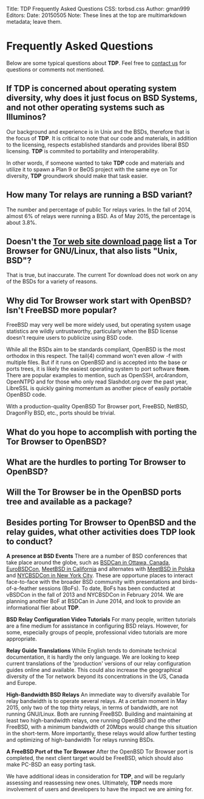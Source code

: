 Title: TDP Frequently Asked Questions
CSS: torbsd.css
Author: gman999
Editors:
Date: 20150505
Note: These lines at the top are multimarkdown metadata; leave them.

# Frequently Asked Questions #

Below are some typical questions about __TDP__. Feel free to [contact us](/contact.html) for questions or comments not mentioned.

## If __TDP__ is concerned about operating system diversity, why does it just focus on BSD Systems, and not other operating systems such as Illuminos? ##

Our background and experience is in Unix and the BSDs, therefore that is the focus of __TDP__. It is critical to note that our code and materials, in addition to the licensing, respects established standards and provides liberal BSD licensing. __TDP__ is commited to portability and interoperability.

In other words, if someone wanted to take __TDP__ code and materials and utilize it to spawn a Plan 9 or BeOS project with the same eye on Tor diversity, __TDP__ groundwork should make that task easier.

## How many Tor relays are running a BSD variant? ##

The number and percentage of public Tor relays varies. In the fall of 2014, almost 6% of relays were running a BSD. As of May 2015, the percentage is about 3.8%.

## Doesn't the [Tor web site download page](https://www.torproject.org/download/download-easy.html.en) list a Tor Browser for GNU/Linux, that also lists "Unix, BSD"? ##

That is true, but inaccurate. The current Tor download does not work on any of the BSDs for a variety of reasons.

## Why did Tor Browser work start with OpenBSD? Isn't FreeBSD more popular? ##

FreeBSD may very well be more widely used, but operating system usage statistics are wildly untrustworthy, particularly when the BSD license doesn't require users to publicize using BSD code.

While all the BSDs aim to be standards compliant, OpenBSD is the most orthodox in this respect. The tail(4) command won't even allow -f with multiple files. But if it runs on OpenBSD and is accepted into the base or ports trees, it is likely the easiest operating system to port software __from__. There are popular examples to mention, such as OpenSSH, arc4random, OpenNTPD and for those who only read Slashdot.org over the past year, LibreSSL is quickly gaining momentum as another piece of easily portable OpenBSD code.

With a production-quality OpenBSD Tor Browser port, FreeBSD, NetBSD, DragonFly BSD, etc., ports should be trivial.

## What do you hope to accomplish with porting the Tor Browser to OpenBSD? ##

## What are the hurdles to porting Tor Browser to OpenBSD? ##

## Will the Tor Browser be in the OpenBSD ports tree and available as a package? ##

## Besides porting Tor Browser to OpenBSD and the relay guides, what other activities does __TDP__ look to conduct? ##

__A presence at BSD Events__ There are a number of BSD conferences that take place around the globe, such as [BSDCan in Ottawa, Canada](http://www.bsdcan.org), [EuroBSDCon](http://www.eurobsdcon.org), [MeetBSD in California](http://www.meetbsd.com) and alternates with [MeetBSD in Polska](http://www.meetbsd.org) and [NYCBSDCon in New York City](http://www.nycbsdcon.org). These are opportune places to interact face-to-face with the broader BSD community with presentations and birds-of-a-feather sessions (BoFs). To date, BoFs has been conducted at vBSDCon in the fall of 2013 and NYCBSDCon in February 2014. We are planning another BoF at BSDCan in June 2014, and look to provide an informational flier about __TDP__.

__BSD Relay Configuration Video Tutorials__ For many people, written tutorials are a fine medium for assistance in configuring BSD relays. However, for some, especially groups of people, professional video tutorials are more appropriate.

__Relay Guide Translations__ While English tends to dominate technical documentation, it is hardly the only language. We are looking to keep current translations of the 'production' versions of our relay configuration guides online and available. This could also increase the geographical diversity of the Tor network beyond its concentrations in the US, Canada and Europe.

__High-Bandwidth BSD Relays__ An immediate way to diversify available Tor relay bandwidth is to operate several relays. At a certain moment in May 2015, only two of the top thirty relays, in terms of bandwidth, are not running GNU/Linux. Both are running FreeBSD. Building and maintaining at least two high-bandwidth relays, one running OpenBSD and the other FreeBSD, with a minimum bandwidth of 20Mbps would change this situation in the short-term. More importantly, these relays would allow further testing and optimizing of high-bandwidth Tor relays running BSDs.

__A FreeBSD Port of the Tor Browser__ After the OpenBSD Tor Browser port is completed, the next client target would be FreeBSD, which should also make PC-BSD an easy porting task.

We have additional ideas in consideration for __TDP__, and will be regularly assessing and reassessing new ones. Ultimately, __TDP__ needs more involvement of users and developers to have the impact we are aiming for.

